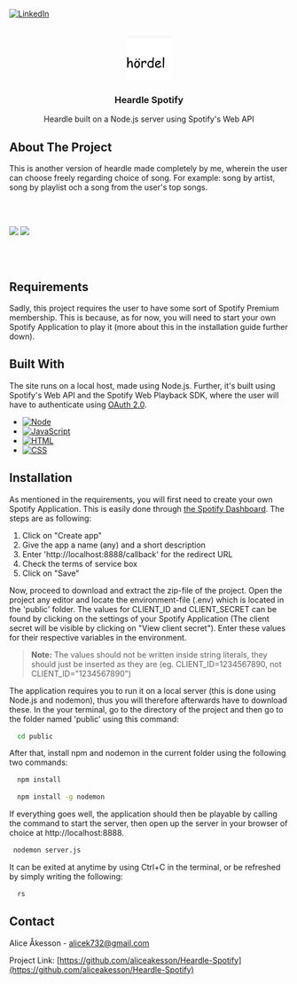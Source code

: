 <a name="readme-top"></a>

[![LinkedIn][linkedin-shield]][linkedin-url]

<br />
<div align="center">
  <a href="https://github.com/othneildrew/Best-README-Template">
    <img src="public/icon.png" alt="Logo" width="80" height="80">
  </a>

  <h3 align="center">Heardle Spotify</h3>

  <p align="center">
    Heardle built on a Node.js server using Spotify's Web API
  </p>
</div>

<!-- ABOUT THE PROJECT -->
## About The Project

<p>
This is another version of heardle made completely by me, wherein the user can choose freely regarding choice of song. For example: song by artist, song by playlist och a song from the user's top songs.
</p>

<br><br>

<div>
  <img src="https://user-images.githubusercontent.com/91065258/231267216-1965ff1b-522f-48c2-8547-0763d472e100.png" style="width:500px">
  <img src="https://user-images.githubusercontent.com/91065258/231267239-c5100193-34b0-455d-9496-87c140602f44.png" style="width:500px">
</div>

<br><br>

## Requirements

Sadly, this project requires the user to have some sort of Spotify Premium membership. This is because, as for now, you will need to start your own Spotify Application to play it (more about this in the installation guide further down).

## Built With

<p>
The site runs on a local host, made using Node.js. Further, it's built using Spotify's Web API and the Spotify Web Playback SDK, where the user will have to authenticate using <a href="https://datatracker.ietf.org/doc/html/rfc6749">OAuth 2.0</a>. 
</p>

* [![Node][node-shield]][node-url]
* [![JavaScript][js-shield]][js-url]
* [![HTML][html-shield]][html-url]
* [![CSS][css-shield]][css-url]


## Installation

As mentioned in the requirements, you will first need to create your own Spotify Application. This is easily done through <a href="https://developer.spotify.com/dashboard">the Spotify Dashboard</a>. The steps are as following: 

1. Click on "Create app"
2. Give the app a name (any) and a short description
3. Enter 'http://localhost:8888/callback' for the redirect URL
4. Check the terms of service box 
5. Click on "Save"

Now, proceed to download and extract the zip-file of the project. Open the project any editor and locate the environment-file (.env) which is located in the 'public' folder. The values for CLIENT_ID and CLIENT_SECRET can be found by clicking on the settings of your Spotify Application (The client secret will be visible by clicking on "View client secret"). Enter these values for their respective variables in the environment. 

> **Note:** The values should not be written inside string literals, they should just be inserted as they are (eg. CLIENT_ID=1234567890, not CLIENT_ID="1234567890")

The application requires you to run it on a local server (this is done using Node.js and nodemon), thus you will therefore afterwards have to download these. In the your terminal, go to the directory of the project and then go to the folder named 'public' using this command: 

```sh
  cd public
  ```  
After that, install npm and nodemon in the current folder using the following two commands: 

```sh
  npm install 
  ```

```sh
  npm install -g nodemon
  ```
  
 If everything goes well, the application should then be playable by calling the command to start the server, then open up the server in your browser of choice at <a>http://localhost:8888</a>.
 
 ```sh
  nodemon server.js
  ```

It can be exited at anytime by using Ctrl+C in the terminal, or be refreshed by simply writing the following: 

```sh
  rs
  ```

<!-- CONTACT -->
## Contact

Alice Åkesson - alicek732@gmail.com

Project Link: [https://github.com/aliceakesson/Heardle-Spotify](https://github.com/aliceakesson/Heardle-Spotify)

[css-shield]: https://img.shields.io/badge/CSS-239120?&style=for-the-badge&logo=css3&logoColor=white
[css-url]: https://www.w3.org/Style/CSS/Overview.en.html
[html-shield]: https://img.shields.io/badge/HTML-239120?style=for-the-badge&logo=html5&logoColor=white
[html-url]: https://html.com/
[js-shield]: https://img.shields.io/badge/JavaScript-F7DF1E?style=for-the-badge&logo=javascript&logoColor=black
[js-url]: https://www.javascript.com/
[linkedin-shield]: https://img.shields.io/badge/-LinkedIn-black.svg?style=for-the-badge&logo=linkedin&colorB=555
[linkedin-url]: https://www.linkedin.com/in/alice-%C3%A5kesson-20a066215/
[node-shield]: https://img.shields.io/badge/Node.js-43853D?style=for-the-badge&logo=node.js&logoColor=white
[node-url]: https://nodejs.org/en
